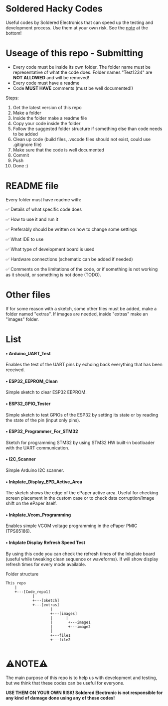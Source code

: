 # Soldered Hacky Codes
Useful codes by Soldered Electronics that can speed up the testing and development process.
Use them at your own risk. See the [note](https://github.com/SolderedElectronics/Soldered-Hacky-Codes/blob/main/README.md#%EF%B8%8Fnote%EF%B8%8F) at the bottom!

# Useage of this repo - Submitting
- Every code must be inside its own folder. The folder name must be representative of what the code does. Folder names "Test1234" are **NOT ALLOWED** and will be removed!
- Every code must have a readme
- Code **MUST HAVE** comments (must be well documented!)

Steps:
1. Get the latest version of this repo
2. Make a folder
3. Inside the folder make a readme file
4. Copy your code inside the folder
5. Follow the suggested folder structure if something else than code needs to be added
6. Clean up code (build files, .vscode files should not exist, could use .gitignore file)
7. Make sure that the code is well documented
8. Commit
9. Push
10. Done :)

# README file
Every folder must have readme with:

✅ Details of what specific code does

✅ How to use it and run it

✅ Preferably should be written on how to change some settings

✅ What IDE to use

✅ What type of development board is used

✅ Hardware connections (schematic can be added if needed)

✅ Comments on the limitations of the code, or if something is not working as it should, or something is not done (TODO).

# Other files
If for some reason with a sketch, some other files must be added, make a folder named "extras".
If images are needed, inside "extras" make an "images" folder.

# List
#### • Arduino_UART_Test
Enables the test of the UART pins by echoing back everything that has been received.

#### • ESP32_EEPROM_Clean
Simple sketch to clear ESP32 EEPROM.

#### • ESP32_GPIO_Tester
Simple sketch to test GPIOs of the ESP32 by setting its state or by reading the state of the pin (input only pins).

#### • ESP32_Programmer_For_STM32
Sketch for programming STM32 by using STM32 HW built-in bootloader with the UART communication.

#### • I2C_Scanner
Simple Arduino I2C scanner.

#### • Inkplate_Display_EPD_Active_Area
The sketch shows the edge of the ePaper active area. Useful for checking screen placement in the custom case or to check data corruption/Image shift on the ePaper itself.

#### • Inkplate_Vcom_Programming
Enables simple VCOM voltage programming in the ePaper PMIC (TPS65186).

#### • Inkplate Display Refresh Speed Test
By using this code you can check the refresh times of the Inkplate board (useful while tweaking clean sequence or waveforms). If will show display refresh times for every mode available.


Folder structure
```
This repo
    |
    +---[Code_repo1]
            |
            +---[Sketch]
            +---[extras]
                    |
                    +---[images]
                    |      |
                    |       +---image1
                    |       +---image2
                    |
                    +---file1
                    +---file2
                         
```
# ⚠️**NOTE**⚠️
The main purpose of this repo is to help us with development and testing, but we think that these codes can be useful for everyone.

**USE THEM ON YOUR OWN RISK! Soldered Electronic is not responsible for any kind of damage done using any of these codes!**
